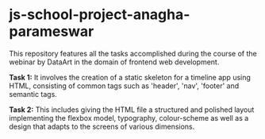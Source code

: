 # js-school-project-anagha-parameswar
This repository features all the tasks accomplished during the course of the webinar by DataArt in the domain of frontend web development.

**Task 1:**
It involves the creation of a static skeleton for a timeline app using HTML, consisting of common tags such as 'header', 'nav', 'footer' and semantic tags.

**Task 2:**
This includes giving the HTML file a structured and polished layout implementing the flexbox model, typography, colour-scheme as well as a design that adapts to the screens of various dimensions.
